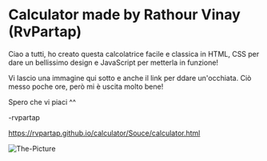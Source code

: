 # Calculator made by Rathour Vinay (RvPartap)

Ciao a tutti, ho creato questa calcolatrice facile e classica in HTML, CSS per dare un bellissimo design e JavaScript per metterla in funzione!

Vi lascio una immagine qui sotto e anche il link per ddare un'occhiata. Ciò messo poche ore, però mi è uscita molto bene!

Spero che vi piaci ^^

-rvpartap

https://rvpartap.github.io/calculator/Souce/calculator.html

![The-Picture](https://user-images.githubusercontent.com/83447089/188483865-26cc3de1-555d-4528-b013-a0d35efea713.png)
